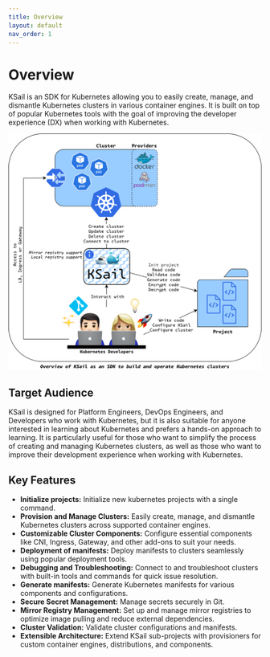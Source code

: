 ```yaml
---
title: Overview
layout: default
nav_order: 1
---
```


# Overview

KSail is an SDK for Kubernetes allowing you to easily create, manage, and dismantle Kubernetes clusters in various container engines. It is built on top of popular Kubernetes tools with the goal of improving the developer experience (DX) when working with Kubernetes.

![KSail Architecture](../images/architecture.drawio.png)

## Target Audience

KSail is designed for Platform Engineers, DevOps Engineers, and Developers who work with Kubernetes, but it is also suitable for anyone interested in learning about Kubernetes and prefers a hands-on approach to learning. It is particularly useful for those who want to simplify the process of creating and managing Kubernetes clusters, as well as those who want to improve their development experience when working with Kubernetes.

## Key Features

- **Initialize projects:** Initialize new kubernetes projects with a single command.
- **Provision and Manage Clusters:** Easily create, manage, and dismantle Kubernetes clusters across supported container engines.
- **Customizable Cluster Components:** Configure essential components like CNI, Ingress, Gateway, and other add-ons to suit your needs.
- **Deployment of manifests:** Deploy manifests to clusters seamlessly using popular deployment tools.
- **Debugging and Troubleshooting:** Connect to and troubleshoot clusters with built-in tools and commands for quick issue resolution.
- **Generate manifests:** Generate Kubernetes manifests for various components and configurations.
- **Secure Secret Management:** Manage secrets securely in Git.
- **Mirror Registry Management:** Set up and manage mirror registries to optimize image pulling and reduce external dependencies.
- **Cluster Validation:** Validate cluster configurations and manifests.
- **Extensible Architecture:** Extend KSail sub-projects with provisioners for custom container engines, distributions, and components.
